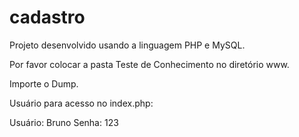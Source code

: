 # cadastro

Projeto desenvolvido usando a linguagem PHP e MySQL.

Por favor colocar a pasta Teste de Conhecimento no diretório www.

Importe o Dump.

Usuário para acesso no index.php:

Usuário: Bruno
Senha: 123
